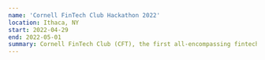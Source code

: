 ```yaml
---
name: 'Cornell FinTech Club Hackathon 2022'
location: Ithaca, NY
start: 2022-04-29
end: 2022-05-01
summary: Cornell FinTech Club (CFT), the first all-encompassing fintech club for undergraduates at Cornell University, is hosting a blockchain hackathon (NFTs and more) from April 29 to May 1, 2022 sponsored by Ava Labs, Fintech at Cornell, and The Initiative for CryptoCurrencies and Contracts (IC3). This hackathon aims to inspire participants to create blockchain innovations by introducing fintech concepts and developing with Avalanche, Ava Labs' smart contracts blockchain platform. Attendees can mentor, judge, or host/speak at a workshop/event and Cornell undergraduate students only can hack in teams for prizes. With workshops, a $6k+ prize pool, multiple challenges, food, swag, social and corporate events, attendees and hackers will experience a fun, innovative weekend. Want to attend or hack at the 2022 Cornell FinTech Club Avalanche Hackathon? Please fill out this <a href="https://tinyurl.com/cft-avalanche-interest-form">interest form</a>.
---
```

